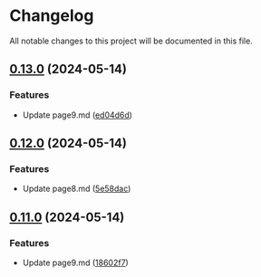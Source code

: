 # Changelog

All notable changes to this project will be documented in this file.

## [0.13.0](https://github.com/iacabezasbaculima/mkdocs-sandbox/compare/v0.12.0...v0.13.0) (2024-05-14)


### Features

* Update page9.md ([ed04d6d](https://github.com/iacabezasbaculima/mkdocs-sandbox/commit/ed04d6df206054f6fe316daa6127daf1210b3142))

## [0.12.0](https://github.com/iacabezasbaculima/mkdocs-sandbox/compare/v0.11.0...v0.12.0) (2024-05-14)


### Features

* Update page8.md ([5e58dac](https://github.com/iacabezasbaculima/mkdocs-sandbox/commit/5e58dac8ca2126ebfaf94c548ebb2e59b41b2c1f))

## [0.11.0](https://github.com/iacabezasbaculima/mkdocs-sandbox/compare/v0.10.0...v0.11.0) (2024-05-14)


### Features

* Update page9.md ([18602f7](https://github.com/iacabezasbaculima/mkdocs-sandbox/commit/18602f7acef2726ce0e3074fe5605303f2e1728c))
